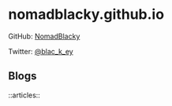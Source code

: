 # nomadblacky.github.io

GitHub: [NomadBlacky](https://github.com/NomadBlacky)

Twitter: [@blac_k_ey](https://twitter.com/blac_k_ey)

## Blogs

::articles::
